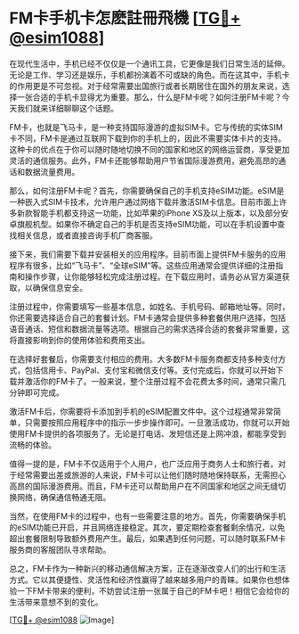 # FM卡手机卡怎麽註冊飛機 [[TG💪+ @esim1088](https://t.me/s/esim1088)]

在现代生活中，手机已经不仅仅是一个通讯工具，它更像是我们日常生活的延伸。无论是工作、学习还是娱乐，手机都扮演着不可或缺的角色。而在这其中，手机卡的作用更是不可忽视。对于经常需要出国旅行或者长期居住在国外的朋友来说，选择一张合适的手机卡显得尤为重要。那么，什么是FM卡呢？如何注册FM卡呢？今天我们就来详细聊聊这个话题。

FM卡，也就是飞马卡，是一种支持国际漫游的虚拟SIM卡。它与传统的实体SIM卡不同，FM卡是通过互联网下载到你的手机上的，因此不需要实体卡片的支持。这种卡的优点在于你可以随时随地切换不同的国家和地区的网络运营商，享受更加灵活的通信服务。此外，FM卡还能够帮助用户节省国际漫游费用，避免高昂的通话和数据流量费用。

那么，如何注册FM卡呢？首先，你需要确保自己的手机支持eSIM功能。eSIM是一种嵌入式SIM卡技术，允许用户通过网络下载并激活SIM卡信息。目前市面上许多新款智能手机都支持这一功能，比如苹果的iPhone XS及以上版本，以及部分安卓旗舰机型。如果你不确定自己的手机是否支持eSIM功能，可以在手机设置中查找相关信息，或者直接咨询手机厂商客服。

接下来，我们需要下载并安装相关的应用程序。目前市面上提供FM卡服务的应用程序有很多，比如“飞马卡”、“全球eSIM”等。这些应用通常会提供详细的注册指南和操作步骤，让你能够轻松完成注册过程。在下载应用时，请务必从官方渠道获取，以确保信息安全。

注册过程中，你需要填写一些基本信息，如姓名、手机号码、邮箱地址等。同时，你还需要选择适合自己的套餐计划。FM卡通常会提供多种套餐供用户选择，包括语音通话、短信和数据流量等选项。根据自己的需求选择合适的套餐非常重要，这将直接影响到你的使用体验和费用支出。

在选择好套餐后，你需要支付相应的费用。大多数FM卡服务商都支持多种支付方式，包括信用卡、PayPal、支付宝和微信支付等。支付完成后，你就可以开始下载并激活你的FM卡了。一般来说，整个注册过程不会花费太多时间，通常只需几分钟即可完成。

激活FM卡后，你需要将卡添加到手机的eSIM配置文件中。这个过程通常非常简单，只需要按照应用程序中的指示一步步操作即可。一旦激活成功，你就可以开始使用FM卡提供的各项服务了。无论是打电话、发短信还是上网冲浪，都能享受到流畅的体验。

值得一提的是，FM卡不仅适用于个人用户，也广泛应用于商务人士和旅行者。对于经常需要出差或旅游的人来说，FM卡可以让他们随时随地保持联系，无需担心高昂的国际漫游费用。而且，FM卡还可以帮助用户在不同国家和地区之间无缝切换网络，确保通信畅通无阻。

当然，在使用FM卡的过程中，也有一些需要注意的地方。首先，你需要确保手机的eSIM功能已开启，并且网络连接稳定。其次，要定期检查套餐剩余情况，以免超出套餐限制导致额外费用产生。最后，如果遇到任何问题，可以随时联系FM卡服务商的客服团队寻求帮助。

总之，FM卡作为一种新兴的移动通信解决方案，正在逐渐改变人们的出行和生活方式。它以其便捷性、灵活性和经济性赢得了越来越多用户的青睐。如果你也想体验一下FM卡带来的便利，不妨尝试注册一张属于自己的FM卡吧！相信它会给你的生活带来意想不到的变化。

[[TG💪+ @esim1088](https://t.me/s/esim1088) ![Image](https://i.postimg.cc/4NQfJmqS/Snipaste-2025-05-13-00-14-12.png)]